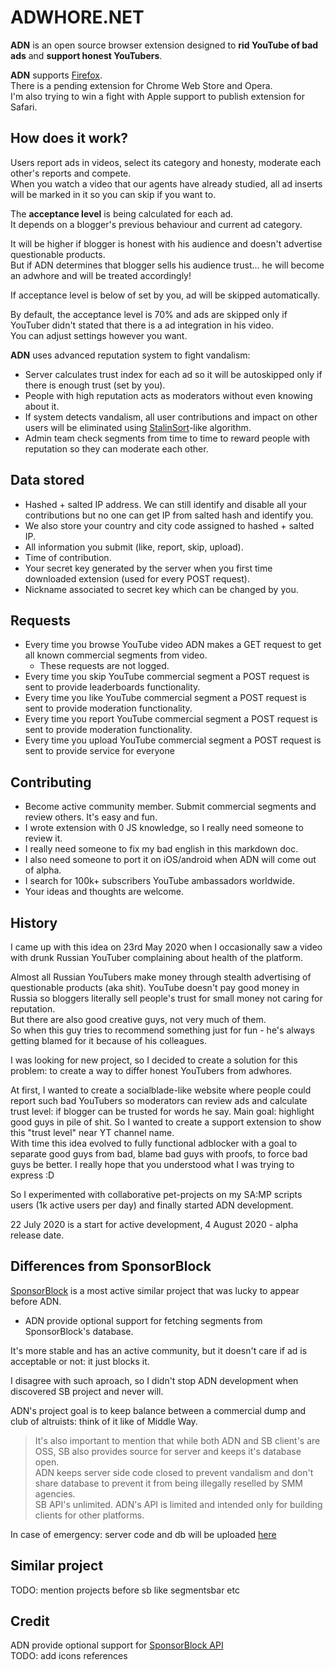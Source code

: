 # ADWHORE.NET
**ADN** is an open source browser extension designed to **rid YouTube of bad ads** and **support honest YouTubers**.  

**ADN** supports [Firefox](https://addons.mozilla.org/ru/firefox/addon/adwhore-net/).  
There is a pending extension for Chrome Web Store and Opera.  
I'm also trying to win a fight with Apple support to publish extension for Safari.

## How does it work?
Users report ads in videos, select its category and honesty, moderate each other's reports and compete.  
When you watch a video that our agents have already studied, all ad inserts will be marked in it so you can skip if you want to.

The **acceptance level** is being calculated for each ad.  
It depends on a blogger's previous behaviour and current ad category.  

It will be higher if blogger is honest with his audience and doesn't advertise questionable products.  
But if ADN determines that blogger sells his audience trust... he will become an adwhore and will be treated accordingly!  

If acceptance level is below of set by you, ad will be skipped automatically.

By default, the acceptance level is 70% and ads are skipped only if YouTuber didn't stated that there is a ad integration in his video.  
You can adjust settings however you want.

**ADN** uses advanced reputation system to fight vandalism:  
* Server calculates trust index for each ad so it will be autoskipped only if there is enough trust (set by you).
* People with high reputation acts as moderators without even knowing about it.  
* If system detects vandalism, all user contributions and impact on other users will be eliminated using [StalinSort](https://github.com/gustavo-depaula/stalin-sort)-like algorithm.
* Admin team check segments from time to time to reward people with reputation so they can moderate each other.

## Data stored
* Hashed + salted IP address. We can still identify and disable all your contributions but no one can get IP from salted hash and identify you. 
* We also store your country and city code assigned to hashed + salted IP.
* All information you submit (like, report, skip, upload).
* Time of contribution.
* Your secret key generated by the server when you first time downloaded extension (used for every POST request).
* Nickname associated to secret key which can be changed by you.

## Requests
* Every time you browse YouTube video ADN makes a GET request to get all known commercial segments from video.
    * These requests are not logged.
* Every time you skip YouTube commercial segment a POST request is sent to provide leaderboards functionality.
* Every time you like YouTube commercial segment a POST request is sent to provide moderation functionality.
* Every time you report YouTube commercial segment a POST request is sent to provide moderation functionality.
* Every time you upload YouTube commercial segment a POST request is sent to provide service for everyone


## Contributing
* Become active community member. Submit commercial segments and review others. It's easy and fun.
* I wrote extension with 0 JS knowledge, so I really need someone to review it.
* I really need someone to fix my bad english in this markdown doc.
* I also need someone to port it on iOS/android when ADN will come out of alpha.
* I search for 100k+ subscribers YouTube ambassadors worldwide.
* Your ideas and thoughts are welcome.

## History
I came up with this idea on 23rd May 2020 when I occasionally saw a video with drunk Russian YouTuber complaining about health of the platform.  

Almost all Russian YouTubers make money through stealth advertising of questionable products (aka shit). YouTube doesn't pay good money in Russia so bloggers literally sell people's trust for small money not caring for reputation.  
But there are also good creative guys, not very much of them.  
So when this guy tries to recommend something just for fun - he's always getting blamed for it because of his colleagues.  

I was looking for new project, so I decided to create a solution for this problem: to create a way to differ honest YouTubers from adwhores.  

At first, I wanted to create a socialblade-like website where people could report such bad YouTubers so moderators can review ads and calculate trust level: if blogger can be trusted for words he say. Main goal: highlight good guys in pile of shit. So I wanted to create a support extension to show this "trust level" near YT channel name.  
With time this idea evolved to fully functional adblocker with a goal to separate good guys from bad, blame bad guys with proofs, to force bad guys be better. I really hope that you understood what I was trying to express :D

So I experimented with collaborative pet-projects on my SA:MP scripts users (1k active users per day) and finally started ADN development.

22 July 2020 is a start for active development, 4 August 2020 - alpha release date.

## Differences from SponsorBlock
[SponsorBlock](https://github.com/ajayyy/SponsorBlock) is a most active similar project that was lucky to appear before ADN.  
* ADN provide optional support for fetching segments from SponsorBlock's database.  

It's more stable and has an active community, but it doesn't care if ad is acceptable or not: it just blocks it.  

I disagree with such aproach, so I didn't stop ADN development when discovered SB project and never will.  

ADN's project goal is to keep balance between a commercial dump and club of altruists: think of it like of Middle Way.

> It's also important to mention that while both ADN and SB client's are OSS, SB also provides source for server and keeps it's database open.  
ADN keeps server side code closed to prevent vandalism and don't share database to prevent it from being illegally reselled by SMM agencies.  
SB API's unlimited. ADN's API is limited and intended only for building clients for other platforms.

In case of emergency: server code and db will be uploaded [here](https://github.com/qrlk/am-i-dead)

## Similar project
TODO: mention projects before sb like segmentsbar etc

## Credit
ADN provide optional support for [SponsorBlock API](https://github.com/ajayyy/SponsorBlock/wiki/API-Docs)  
TODO: add icons references